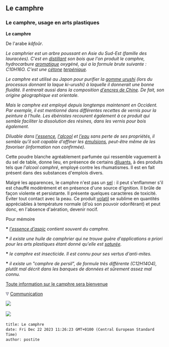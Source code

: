 ## Le camphre
### Le camphre, usage en arts plastiques
 **Le camphre**

De l'arabe _kâfoûr_.

_Le camphrier est un arbre poussant en Asie du Sud-Est (famille des lauracées). C'est en [distillant](distillationraffinage.html) son bois que l'on produit le camphre, hydrocarbure [aromatique](aromatique.html) oxygéné, qui a la formule brute suivante : C10H16O. C'est une [cétone](cetone.html) [terpénique](terpene.html)._

_Le camphre est utilisé au Japon pour purifier la [gomme urushi](laquejaponaise.html) (lors du processus donnant la laque ki-urushi) à laquelle il donnerait une bonne fluidité. Il entrerait aussi dans la composition [d'encres de Chine](encredechine.html#emploidecamphre). De fait, son origine géographique est orientale._ 

_Mais le camphre est employé depuis longtemps maintenant en Occident. Par exemple, il est mentionné dans différentes recettes de vernis pour la peinture à l'huile. Les ébénistes recourent également à ce produit qui semble faciliter la dissolution des résines, dans les vernis pour bois également._

_Diluable dans [l'essence](essence.html), [l'alcool](alcools.html) et [l'eau](eau.html) sans perte de ses propriétés, il semble qu'il soit capable d'affiner les [émulsions](emulsion.html), peut-être même de les favoriser (information non confirmée)._

Cette poudre blanche agréablement parfumée qui ressemble vaguement à du sel de table, donne lieu, en présence de certains [diluants](diluantssolvants.html), à des produits tels que _l'alcool camphré_, employé contre les rhumatismes. Il est en fait présent dans des substances d'emplois divers.

Malgré les apparences, le camphre n'est pas un [sel](formationdesels.html) : il peut s'enflammer s'il est chauffé modérément et en présence d'une source d'ignition. Il brûle de façon violente et persistante. Il présente quelques caractères de toxicité. Éviter tout contact avec la peau. Ce produit [volatil](volatil.html) se sublime en quantités appréciables à température normale (d'où son pouvoir odoriférant) et peut donc, en l'absence d'aération, devenir nocif.

Pour mémoire

**\*** _[l'essence d'aspic](essences.html#essencedaspic) contient souvent du camphre._

**\*** _il existe une huile de camphrier qui ne trouve guère d'applications a priori pour les arts plastiques étant donné qu'elle est [saturée](saturation.html)._

**\*** _le camphre est insecticide. Il est connu pour ses vertus d'anti-mites._

**\*** _il existe un "camphre de persil", de formule très différente (_C12H14O4_), plutôt mal décrit dans les banques de données et sûrement assez mal connu._

[Toute information sur le camphre sera bienvenue](ecrire.html)



![](images/flechebas.gif) [Communication](http://www.artrealite.com/annonceurs.htm) 

[![](https://cbonvin.fr/sites/regie.artrealite.com/visuels/campagne1.png)](index-2.html#20131014)

![](https://cbonvin.fr/sites/regie.artrealite.com/visuels/campagne2.png)
```
title: Le camphre
date: Fri Dec 22 2023 11:26:23 GMT+0100 (Central European Standard Time)
author: postite
```
